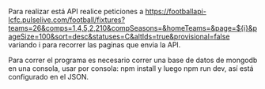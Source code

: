 Para realizar está API realice peticiones a 
https://footballapi-lcfc.pulselive.com/football/fixtures?teams=26&comps=1,4,5,2,210&compSeasons=&homeTeams=&page=${i}&pageSize=100&sort=desc&statuses=C&altIds=true&provisional=false
variando i para recorrer las paginas que envia la API.

Para correr el programa es necesario correr una base de datos de mongodb en una consola,
usar por consola: npm install
y luego npm run dev, así está configurado en el JSON.
